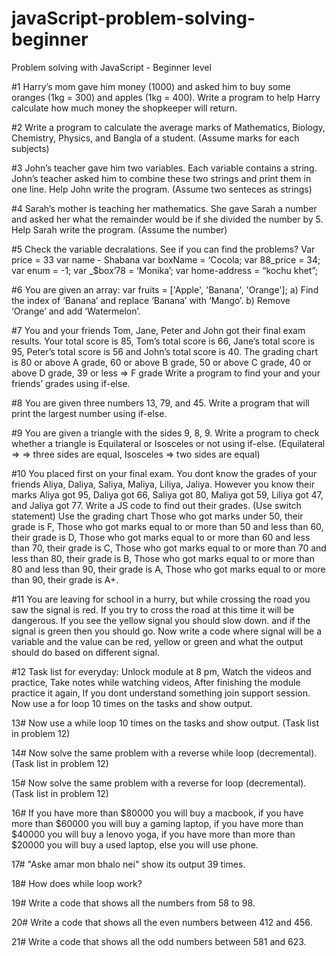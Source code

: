 # javaScript-problem-solving-beginner
Problem solving with JavaScript - Beginner level

#1 Harry’s mom gave him money (1000) and asked him to buy some oranges (1kg = 300) and apples (1kg = 400). Write a program to help Harry calculate how much money the shopkeeper will return.

#2 Write a program to calculate the average marks of Mathematics, Biology, Chemistry, Physics, and Bangla of a student. (Assume marks for each subjects)

#3 John’s teacher gave him two variables. Each variable contains a string. John’s teacher asked him to combine these two strings and print them in one line. Help John write the program. (Assume two senteces as strings)

#4 Sarah’s mother is teaching her mathematics. She gave Sarah a number and asked her what the remainder would be if she divided the number by 5. Help Sarah write the program. (Assume the number)

#5 Check the variable decralations. See if you can find the problems?
Var price = 33
var name - Shabana
var boxName = ‘Cocola;
var 88_price = 34;
var enum = -1;
var _$box’78 = ‘Monika’;
var home-address = “kochu khet”;

#6 You are given an array:
var fruits = ['Apple', 'Banana', 'Orange'];
a) Find the index of ‘Banana’ and replace ‘Banana’ with ‘Mango’.
b) Remove ‘Orange’ and add ‘Watermelon’.

#7 You and your friends Tom, Jane, Peter and John got their final exam results. Your total score is 85, Tom’s total score is 66, Jane’s total score is 95, Peter’s total score is 56 and John’s total score is 40.
The grading chart is
80 or above A grade,
60 or above B grade,
50 or above C grade,
40 or above D grade,
39 or less => F grade
Write a program to find your and your friends’ grades using if-else.

#8 You are given three numbers 13, 79, and 45. Write a program that will print the largest number using if-else.

#9  You are given a triangle with the sides 9, 8, 9. Write a program to check whether a triangle is Equilateral or Isosceles or not using if-else. (Equilateral => => three sides are equal, Isosceles => two sides are equal)

#10 You placed first on your final exam. You dont know the grades of your friends Aliya, Daliya, Saliya, Maliya, Liliya, Jaliya. However you know their marks Aliya got 95, Daliya got 66, Saliya got 80, Maliya got 59, Liliya got 47, and Jaliya got 77. Write a JS code to find out their grades. (Use switch statement)
Use the grading chart
Those who got marks under 50, their grade is F,
Those who got marks equal to or more than 50 and less than 60, their grade is D,
Those who got marks equal to or more than 60 and less than 70, their grade is C,
Those who got marks equal to or more than 70 and less than 80, their grade is B,
Those who got marks equal to or more than 80 and less than 90, their grade is A,
Those who got marks equal to or more than 90, their grade is A+.

#11 You are leaving for school in a hurry, but while crossing the road you saw the signal is red. If you try to cross the road at this time it will be dangerous. If you see the yellow signal you should slow down. and if the signal is green then you should go. Now write a code where signal will be a variable and the value can be red, yellow or green and what the output should do based on different signal.

#12 Task list for everyday:
Unlock module at 8 pm,
Watch the videos and practice,
Take notes while watching videos,
After finishing the module practice it again,
If you dont understand something join support session.
Now use a for loop 10 times on the tasks and show output.

13# Now use a while loop 10 times on the tasks and show output. (Task list in problem 12)

14# Now solve the same problem with a reverse while loop (decremental). (Task list in problem 12)

15# Now solve the same problem with a reverse for loop (decremental). (Task list in problem 12)

16# If you have more than $80000 you will buy a macbook, if you have more than $60000 you will buy a gaming laptop, if you have more than $40000 you will buy a lenovo yoga, if you have more than more than $20000 you will buy a used laptop, else you will use phone.

17# "Aske amar mon bhalo nei" show its output 39 times.

18# How does while loop work?

19# Write a code that shows all the numbers from 58 to 98.

20# Write a code that shows all the even numbers between 412 and 456.

21# Write a code that shows all the odd numbers between 581 and 623.